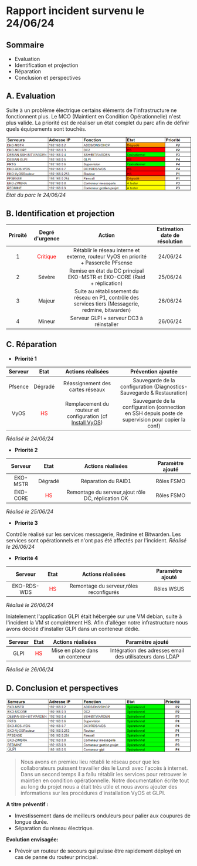 # Rapport incident survenu le 24/06/24

## Sommaire

- Evaluation
- Identification et projection
- Réparation
- Conclusion et perspectives


## A. Evaluation

Suite à un problème électrique certains éléments de l'infrastructure ne fonctionnent plus.
Le MCO (Maintient en Condition Opérationnelle) n'est plus valide.
La priorité est de réaliser un état complet du parc afin de définir quels équipements sont touchés.

![etat1](https://github.com/WildCodeSchool/TSSR-2402-P3-G3-BuildYourInfra-Ekoloclast/blob/main/S16/Sources/etat1.PNG?raw=true)
_Etat du parc le 24/06/24_

## B. Identification et projection



| Priroité | Degré d'urgence | Action | Estimation date de résolution |
|   :---------: |  :-------: | :---------: | :---------: |
| 1 |   <font color='red'>Critique</font>    |  Rétablir le réseau interne et externe, routeur VyOS en priorité + Passerelle PFsense | 24/06/24 |
| 2 |   Sévère    |  Remise en état du DC principal EKO-MSTR et EKO-CORE (Raid + réplication) | 25/06/24 |
| 3 |   Majeur    |  Suite au rétablissement du réseau en P1, contrôle des services tiers (Messagerie, redmine, bitwarden) | 26/06/24 |
| 4 |   Mineur    |  Serveur GLPI + serveur DC3 à réinstaller | 26/06/24 |

## C. Réparation

- **Priorité 1**

|   Serveur |  Etat | Actions réalisées| Prévention ajoutée |
|   :---------: |  :-------: | :---------: | :---------: |
| Pfsence |  Dégradé | Réassignement des cartes réseaux | Sauvegarde de la configuration (Diagnostics- Sauvegarde & Restauration) |
| VyOS |  <font color='red'>HS</font> | Remplacement du routeur et configuration (cf [Install VyOS](https://github.com/WildCodeSchool/TSSR-2402-P3-G3-BuildYourInfra-Ekoloclast/blob/main/S12/INSTALL%20VyOS.md)) | Sauvegarde de la configuration (connection en SSH depuis poste de supervision pour copier la conf) |

_Réalisé le 24/06/24_

- **Priorité 2**

|   Serveur |  Etat | Actions réalisées| Paramètre ajouté |
|   :---------: |  :-------: | :---------: | :---------: |
| EKO-MSTR |  Dégradé | Réparation du RAID1 | Rôles FSMO |
| EKO-CORE |  <font color='red'>HS</font> | Remontage du serveur,ajout rôle DC, réplication OK | Rôles FSMO  |

_Réalisé le 25/06/24_

- **Priorité 3**

Contrôle réalisé sur les services messagerie, Redmine et Bitwarden.
Les services sont opérationnels et n'ont pas été affectés par l'incident.
_Réalisé le 26/06/24_

- **Priorité 4**

|   Serveur |  Etat | Actions réalisées| Paramètre ajouté |
|   :---------: |  :-------: | :---------: | :---------: |
| EKO-RDS-WDS |  <font color='red'>HS</font> | Remontage du serveur,rôles reconfigurés | Rôles WSUS  |

_Réalisé le 26/06/24_

Iniatelement l'application GLPI était hébergée sur une VM debian, suite à l'incident la VM st complétment HS. Afin d'alléger notre infrastructure nous avons décidé d'installer GLPI dans un conteneur dédié.

|   Serveur |  Etat | Actions réalisées| Paramètre ajouté |
|   :---------: |  :-------: | :---------: | :---------: |
| GLPI |  <font color='red'>HS</font> | Mise en place dans un conteneur | Intégration des adresses email des utilisateurs dans LDAP  |

_Réalisé le 26/06/24_


## D. Conclusion et perspectives


![etat2](https://github.com/WildCodeSchool/TSSR-2402-P3-G3-BuildYourInfra-Ekoloclast/blob/main/S16/Sources/etat2.PNG?raw=true)

>Nous avons en premieu lieu rétabli le réseau pour que les collaborateurs puissent travailler dès le Lundi avec l'accès à internet.
Dans un second temps il a fallu rétablir les services pour retrouver le maintien en condition opérationnelle.
Notre documentation écrite tout au long du projet nous a était très utile et nous avons ajouter des informations sur les procédures d'installation VyOS et GLPI.

**A titre préventif :** 

- Investissement dans de meilleurs onduleurs pour palier aux coupures de longue durée.
- Séparation du réseau électrique.

**Evolution envisagée:** 

- Prévoir un routeur de secours qui puisse être rapidement déployé en cas de panne du routeur principal.


